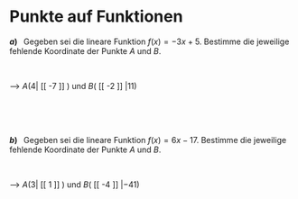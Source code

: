 <!--
version:  0.0.1

language: de

@style
input {
    text-align: center;
}

.flex-container {
    display: flex;
    flex-wrap: wrap;
    align-items: stretch;
    gap: 20px;
}

.flex-child {
    flex: 1;
    min-width: 350px;
    margin-right: 20px;
}

@media (max-width: 400px) {
    .flex-child {
        flex: 100%;
        margin-right: 0;
    }
}
@end

formula: \carry   \textcolor{red}{\scriptsize #1}
formula: \digit   \rlap{\carry{#1}}\phantom{#2}#2
formula: \permil  \text{‰}

import: https://raw.githubusercontent.com/LiaTemplates/Tikz-Jax/main/README.md

script: https://cdn.jsdelivr.net/gh/LiaTemplates/Tikz-Jax@main/dist/index.js


tags: lineare Funktionen, Negative Zahlen, leicht, niedrig, Angeben

comment: Welche Koordinate gehört zu diesem Punkt auf der Funktion?

author: Martin Lommatzsch

-->




# Punkte auf Funktionen



<section class="flex-container">

<div class="flex-child">

__$a)\;\;$__ Gegeben sei die lineare Funktion $f(x) = -3x+5$. Bestimme die jeweilige fehlende Koordinate der Punkte $A$ und $B$. 

<br>

--> $A(4|$ [[  -7  ]] $)$ und $B($ [[  -2  ]] $|11)$

<br>
<br>
<br>

</div>


<div class="flex-child">

__$b)\;\;$__ Gegeben sei die lineare Funktion $f(x) = 6x-17$. Bestimme die jeweilige fehlende Koordinate der Punkte $A$ und $B$. 

<br>

--> $A(3|$ [[  1  ]] $)$ und $B($ [[  -4  ]] $|-41)$

<br>
<br>
<br>

</div>

</section>

